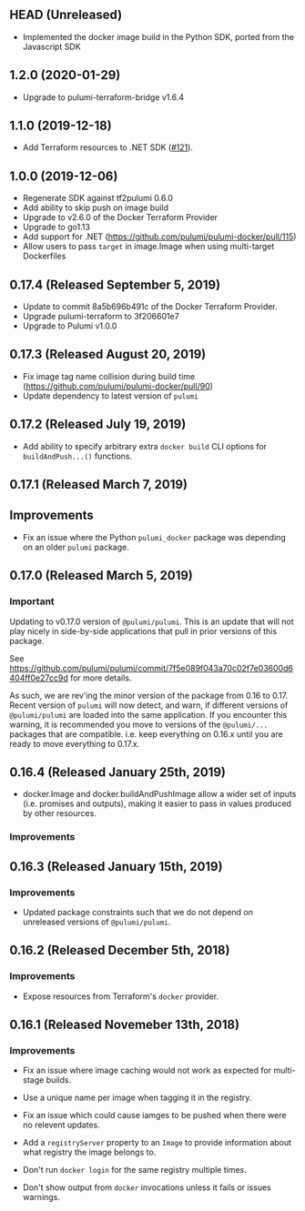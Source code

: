 ## HEAD (Unreleased)
* Implemented the docker image build in the Python SDK, ported from the Javascript SDK

## 1.2.0 (2020-01-29)
* Upgrade to pulumi-terraform-bridge v1.6.4

## 1.1.0 (2019-12-18)
* Add Terraform resources to .NET SDK ([#121](https://github.com/pulumi/pulumi-docker/pull/121)).

## 1.0.0 (2019-12-06)
* Regenerate SDK against tf2pulumi 0.6.0
* Add ability to skip push on image build
* Upgrade to v2.6.0 of the Docker Terraform Provider
* Upgrade to go1.13
* Add support for .NET (https://github.com/pulumi/pulumi-docker/pull/115)
* Allow users to pass `target` in image.Image when using multi-target Dockerfiles

## 0.17.4 (Released September 5, 2019)

- Update to commit 8a5b696b491c of the Docker Terraform Provider.
- Upgrade pulumi-terraform to 3f206601e7
- Upgrade to Pulumi v1.0.0

## 0.17.3 (Released August 20, 2019)

- Fix image tag name collision during build time (https://github.com/pulumi/pulumi-docker/pull/90)
- Update dependency to latest version of `pulumi`

## 0.17.2 (Released July 19, 2019)

- Add ability to specify arbitrary extra `docker build` CLI options for `buildAndPush...()` functions.

## 0.17.1 (Released March 7, 2019)

## Improvements

- Fix an issue where the Python `pulumi_docker` package was depending on an older `pulumi` package.

## 0.17.0 (Released March 5, 2019)

### Important

Updating to v0.17.0 version of `@pulumi/pulumi`.  This is an update that will not play nicely
in side-by-side applications that pull in prior versions of this package.

See https://github.com/pulumi/pulumi/commit/7f5e089f043a70c02f7e03600d6404ff0e27cc9d for more details.

As such, we are rev'ing the minor version of the package from 0.16 to 0.17.  Recent version of `pulumi` will now detect, and warn, if different versions of `@pulumi/pulumi` are loaded into the same application.  If you encounter this warning, it is recommended you move to versions of the `@pulumi/...` packages that are compatible.  i.e. keep everything on 0.16.x until you are ready to move everything to 0.17.x.

## 0.16.4 (Released January 25th, 2019)

- docker.Image and docker.buildAndPushImage allow a wider set of inputs (i.e. promises and outputs), making it easier to pass in values produced by other resources.

### Improvements

## 0.16.3 (Released January 15th, 2019)

### Improvements

- Updated package constraints such that we do not depend on unreleased versions of `@pulumi/pulumi`.

## 0.16.2 (Released December 5th, 2018)

### Improvements

- Expose resources from Terraform's `docker` provider.

## 0.16.1 (Released Novemeber 13th, 2018)

### Improvements

- Fix an issue where image caching would not work as expected for multi-stage builds.

- Use a unique name per image when tagging it in the registry.

- Fix an issue which could cause iamges to be pushed when there were no relevent updates.

- Add a `registryServer` property to an `Image` to provide information about what registry the image belongs to.

- Don't run `docker login` for the same registry multiple times.

- Don't show output from `docker` invocations unless it fails or issues warnings.
